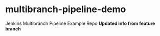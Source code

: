 # multibranch-pipeline-demo
Jenkins Multibranch Pipeline Example Repo
**Updated info from feature branch**
